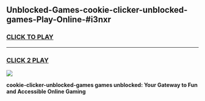 
## Unblocked-Games-cookie-clicker-unblocked-games-Play-Online-#i3nxr
<h3>
<a href="https://premium.freeplayer.one?title=cookie-clicker-unblocked-games&ref=27F">CLICK TO PLAY</a></h3>
<hr>

<h3>
<a href="https://premium.freeplayer.one?title=cookie-clicker-unblocked-games&ref=27F">CLICK 2 PLAY</a>
  
</h3>

<a href="https://premium.freeplayer.one?title=cookie-clicker-unblocked-games&ref=27F"><img src="https://clearcache.store/games.png"></a>


**cookie-clicker-unblocked-games games unblocked: Your Gateway to Fun and Accessible Online Gaming**
